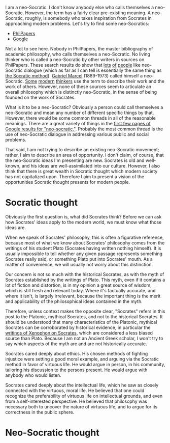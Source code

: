 I am a neo-Socratic. I don't know anybody else who calls themselves a neo-Socratic. However, the term has a fairly clear pre-existing meaning. A neo-Socratic, roughly, is somebody who takes inspiration from Socrates in approaching modern problems. Let's try to find some neo-Socratics:

 * [PhilPapers](http://philpapers.org/s/neo-socratic)
 * [Google](https://www.google.com/webhp?sourceid=chrome-instant&ion=1&espv=2&ie=UTF-8)

Not a lot to see here. Nobody in PhilPapers, the master bibliography of academic philosophy, who calls themselves a neo-Socratic. No living thinker who is called a neo-Socratic by other writers in sources on PhilPapers. These search results do show that [lots](http://securipedia.eu/mediawiki/index.php/Neosocratic_Dialogue) [of](http://www.ssoar.info/ssoar/handle/document/541) [people](http://www.mindboggles.org.za/index.php/neo-socratic-dialogues-in-school) like neo-Socratic dialogue (which as far as I can tell is essentially the same thing as [the Socratic method](https://en.wikipedia.org/wiki/Socratic_method)). [Gabriel Marcel](https://en.wikipedia.org/wiki/Gabriel_Marcel) (1889-1973) called himself a neo-Socratic. [Some](https://www.absolutoracle.com/Neosocrates/Articles/articles.htm) [modern](https://www.peterlang.com/view/9783653999907/016_Chapter008.html) [thinkers](https://books.google.com/books?id=-dckCwAAQBAJ&pg=PA174&lpg=PA174&dq=neo-socratic&source=bl&ots=vdaWBys7gZ&sig=r0qwOzgACtYcNxDOwodqWNE99Lg&hl=en&sa=X&ved=0ahUKEwj6y7Cv-N7QAhWFbSYKHVNhCEY4FBDoAQg-MAg#v=onepage&q=neo-socratic&f=false) use the term to describe their work and the work of others. However, none of these sources seem to articulate an overall philosophy which is distinctly neo-Socratic, in the sense of being founded on the work of Socrates.

What is it to be a neo-Socratic? Obviously a person could call themselves a neo-Socratic and mean any number of different specific things by that. However, there would be some common threads in all of the reasonable meanings. There are a great variety of things in the [first few pages of Google results for "neo-socratic."](https://www.google.com/?q=neo-socratic). Probably the most common thread is the use of neo-Socratic dialogue in addressing various public and social problems.

That said, I am not trying to describe an existing neo-Socratic movement; rather, I aim to describe an area of opportunity. I don't claim, of course, that the neo-Socratic ideas I'm presenting are new. Socrates is old and well-known, and his ideas are well-assimilated into our culture. However, I also think that there is great wealth in Socratic thought which modern society has not capitalized upon. Therefore I aim to present a vision of the opportunities Socratic thought presents for modern people.

# Socratic thought

Obviously the first question is, what did Socrates think? Before we can ask how Socrates' ideas apply to the modern world, we must know what those ideas are.

When we speak of Socrates' philosophy, this is often a figurative reference, because most of what we know about Socrates' philosophy comes from the writings of his student Plato (Socrates having written nothing himself). It is usually impossible to tell whether any given passage represents something Socrates really said, or something Plato put into Socrates' mouth. As a matter of convenience, we will usually not worry about this distinction.

Our concern is not so much with the historical Socrates, as with the myth of Socrates established by the writings of Plato. This myth, even if it contains a lot of fiction and distortion, is in my opinion a great source of wisdom, which is still fresh and relevant today. Where it's factually accurate, and where it isn't, is largely irrelevant, because the important thing is the merit and applicability of the philosophical ideas contained in the myth.

Therefore, unless context makes the opposite clear, "Socrates" refers in this post to the Platonic, mythical Socrates, and not to the historical Socrates. It should be understood that many characteristics of the Platonic, mythical Socrates can be corroborated by historical evidence, in particular the [writings of Xenophon on Socrates](http://www.hup.harvard.edu/catalog.php?isbn=9780674996953), which are considered a less biased source than Plato. Because I am not an Ancient Greek scholar, I won't try to say which aspects of the myth are and are not historically accurate.

Socrates cared deeply about ethics. His chosen methods of fighting injustice were setting a good moral example, and arguing via the Socratic method in favor of virtuous life. He would argue in person, in his community, tailoring his discussion to the persons present. He would argue with anybody who would listen.

Socrates cared deeply about the intellectual life, which he saw as closely connected with the virtuous, moral life. He believed that one could recognize the preferability of virtuous life on intellectual grounds, and even from a self-interested perspective. He believed that philosophy was necessary both to uncover the nature of virtuous life, and to argue for its correctness in the public sphere.

# Neo-Socratic thought

